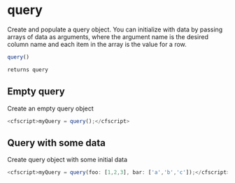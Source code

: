 # query

Create and populate a query object. You can initialize with data by passing arrays of data as arguments, where the argument name is the desired column name and each item in the array is the value for a row.

```javascript
query()
```

```javascript
returns query
```

## Empty query

Create an empty query object

```javascript
<cfscript>myQuery = query();</cfscript>
```

## Query with some data

Create query object with some initial data

```javascript
<cfscript>myQuery = query(foo: [1,2,3], bar: ['a','b','c']);</cfscript>
```
